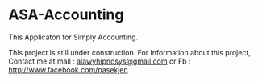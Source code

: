# ASA-Accounting
This Applicaton for Simply Accounting.

This project is still under construction.
For Information about this project, Contact me at mail : alawyhipnosys@gmail.com or Fb : http://www.facebook.com/pasekjen
